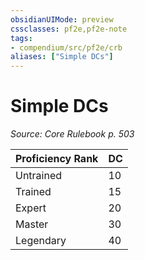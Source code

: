 ```yaml
---
obsidianUIMode: preview
cssclasses: pf2e,pf2e-note
tags:
- compendium/src/pf2e/crb
aliases: ["Simple DCs"]
---
```

# Simple DCs  
*Source: Core Rulebook p. 503*  

| Proficiency Rank | DC |
|------------------|----|
| Untrained | 10 |
| Trained | 15 |
| Expert | 20 |
| Master | 30 |
| Legendary | 40 |